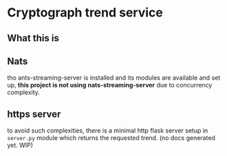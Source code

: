 # Cryptograph trend service

## What this is

## Nats

tho ants-streaming-server is installed and its modules are available and set up, **this project is not using nats-streaming-server** due to concurrency complexity.

## https server

to avoid such complexities, there is a minimal http flask server setup in `server.py` module which returns the requested trend. (no docs generated yet. WIP)
